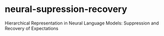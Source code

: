 # neural-supression-recovery
Hierarchical Representation in Neural Language Models: Suppression and Recovery of Expectations
